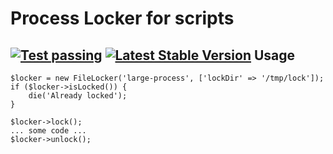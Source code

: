 Process Locker for scripts
==========================
[![Test passing](https://travis-ci.org/HopeUA/locker.svg?branch=master)](https://travis-ci.org/HopeUA/locker)
[![Latest Stable Version](https://poser.pugx.org/hope/locker/v/stable.svg)](https://packagist.org/packages/hope/locker)
Usage
-----
    $locker = new FileLocker('large-process', ['lockDir' => '/tmp/lock']);
    if ($locker->isLocked()) {
        die('Already locked');
    }

    $locker->lock();
    ... some code ...
    $locker->unlock();
